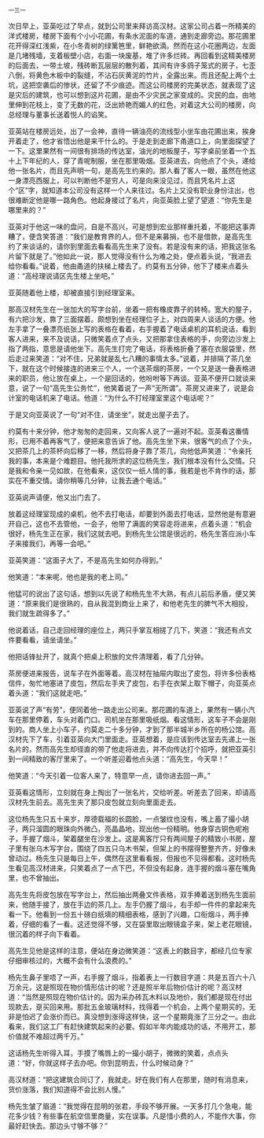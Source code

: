     一三一 

   次日早上，亚英吃过了早点，就到公司里来拜访高汉材。这家公司占着一所精美的洋式楼房，楼房下面有个小小花圃，有条水泥面的车道，通到走廊旁边。那花圃里花开得深红浅紫，在小冬青树的绿篱笆里，鲜艳欲滴。然而在这小花圈两边，左面是几堵残墙，支着板壁小店，右面一块废基，堆了许多烂砖。再回看到这精美楼房的后面去，一带土坡，残砖断瓦层层的散列着，其间有许多鸽子笼式的房子，七歪八倒，将黄色木板中的裂缝，不沾石灰黄泥的竹片，全露出来。而且还配上两个土坑，这把空袭后的惨状，还留了不少痕迹。而这公司楼房的完美状态，就表现了这是灾后的建筑，也可以想到这片花圃，是由不少灾民之家变成的。灾民的血，由地里伸到花枝上，变了无数的花，泛出娇艳而媚人的红色，对着这大公司的楼房，向总经理与董事长送着悦人的谄笑。

   亚英站在楼房远处，出了一会神，直待一辆油亮的流线型小坐车由花圃出来，挨身开着走了，他才省悟出他是来干什么的。于是走到走廊下甬道口上，向里面探望了一下。这里果然有一间很有排场的传达室，油光的地板屋子，写字桌前坐着一个五十上下年纪的人，穿了青呢制服，坐在那里吸烟。亚英进去，向他点了个头，递给他一张名片，而且先声明一句，是高先生约来的。那人看了客人一眼，虽然在他这一身漂亮西服上，可以判断他不是穷人，可是向来没见过，而且凭名片上这个“区”字，就知道本公司没有这样一个人来往过。名片上又没有职业身份注出，也很难断定他是哪一路角色。他起身接过了名片，向亚英脸上望了望道：“你先生是哪里来的？”

   亚英对于他这一味的盘问，自是不高兴，可是想到宏业那样重托着，不能把这事弄糟了，便含笑答道：“我们是教育界的人，但不是来募捐，也不是借款，是高先生约了来谈话的，请你到里面去看看高先生来了没有。若是没有来的话，把我这张名片留下就是了。”他如此一说，那人觉得没有什么为难之处，便点着头说，“我进去给你看看。”说着，他由甬道的扶梯上楼去了。约莫有五分钟，他下了楼来点着头道：“高经理说请区先生楼上坐吧。”

   亚英随着他上楼，却被直接引到经理室来。

   那高汉材先生在一张加大的写字台前，坐着一把有橡皮靠子的转椅。宽大的屋子，有六把沙发，靠了三面摆着。颇想到坐在经理位子上，对四周来人谈话的方便。他左手拿了一叠漂亮纸张上写的表格在看着，右手握着了电话桌机的耳机说话，看到客人进来，来不及说话，只微笑着点了点头，又把那拿住表格的手，向旁边沙发上指了两指，意思是请他坐下。高先生打完了电话，将表格折叠了塞在衣服袋里，然后走过来笑道：“对不住，兄弟就是乱七八糟的事情太多。”说着，并排隔了茶几坐下，就在这个时候接连的进来三个人，一个送茶烟的茶房，一个又是送一叠表格进来的职员，他让放在桌上，一个是回话的，他吩咐等下再谈。亚英不便开口就谈来意，说了一句“高先生公务忙”，他笑着说了一声“无所谓”。茶房又进来了，说是会计室的电话机来了电话。他道：“为什么不打经理室里这个电话呢？”

   于是又向亚英说了一句“对不住，请坐坐”，就走出屋子去了。

   约莫有十来分钟，他才匆匆的走回来，又向客人说了一遍对不起。亚英看这番情形，已用不着再客气了，便把来意告诉了他。高先生坐下来，很客气的点了个头，又把茶几上的茶杯向后移了一移，然后将身子靠了茶几，向他低声笑道：“令亲托我的事，本来是个难题目。他托我所求的这位杨先生，我们根本没有什么交情。只是我和令亲一见如故，在他看来，这仅仅一纸人情的事，我若是也不肯作的话，那实在不重交情。请你稍等几分钟，让我去通个电话。”

   亚英说声请便，他又出门去了。

   放着这经理室现成的桌机，他不去打电话，却要到外面去打电话，显然他是有意避开自己，这也不去管他，一会子，他带了满面的笑容走将进来，点着头道：“机会很好，杨先生正在家，我们这就去吧。到杨先生公馆是很远的，杨先生答应派小车子来接我们，再等一会吧。”

   亚英笑道：“这面子大了，不是高先生如何办得到。”

   他笑道：“本来呢，他也是我的老上司。”

   他猛可的说出了这句话，想到以先说了和杨先生不大熟，有点儿前后矛盾，便又笑道：“原来我们是很熟的，自从我混到商业上来了，和他老先生的脾气不大相投，我们就生疏得多了。”

   他说着话，自己走回经理的座位上，两只手掌互相搓了几下，笑道：“我还有点文件要看看，请坐请坐。”

   他把话锋扯开了，就真个把桌上积放的文件清理着，看了几分钟。

   茶房便进来报告，说车子在外面等着。高汉材在抽屉内取出了皮包，将许多份表格信件，匆忙地塞进了皮包，然后左手夹了皮包，右手在衣架上取下帽子，向亚英点着头道：“我们这就走吧。”

   亚英说了声“有劳”，便同着他一路走出公司来。那花圃的车道上，果然有一辆小汽车在那里停着，车头对着门口。司机坐在那里吸纸烟。看这情形，这车子不会是刚到的。商人坐上小车子，约莫走二十多分钟，才到了那半城半乡所在的杨公馆。高汉材先下了车，引着亚英向大门里面走。亚英想着，是应该到传达室去先递上一张名片的，然而高先生却径直的带了他走将进去，并不向传达打个招呼，就把亚英引到一间精致的客厅里来了。一个听差迎着他点头道：“高先生，今天早！”

   他笑道：“今天引着一位客人来了，特意早一点，请你进去回一声。”

   亚英看这情形，立刻就在身上掏出了一张名片，交给听差。听差去了回来，却请高汉材先生前去。高先生夹了那只皮包就立刻向里面走去。

   这位杨先生只五十来岁，厚德载福的长圆脸，一点皱纹也没有，嘴上蓄了撮小胡子，两只溜圆的眼珠向外微凸，亮晶晶地，现出他一份精明。他身穿古铜色呢袍子，手握了烟斗，架着腿坐在沙发上。这是离客厅只有两间屋子的精致小书房，屋子里有张乌木写字台，围绕了四五只乌木书架，但架上的书摆得整整齐齐，好像未曾动过。杨先生只是每日上午，偶然在这里看看报，但报也不见得都看。这时杨先生看见高汉材进来，只笑着点了一点下巴，不但没有起身，连手握的烟斗塞在嘴角里，也不曾抽出。

   高先生先将皮包放在写字台上，然后抽出两叠文件表格，双手捧着送到杨先生面前来，他随手接了，放在手边的茶几上。左手仍握了烟斗，右手却一件件的拿起来先看一下。他看到一份五十磅白纸填的精细表格，感到了兴趣，口衔烟斗，两手捧着，仔细的看了一看。这还觉得不够，又在袋里取出眼镜盒子来，架上老花眼镜，很沉着的样子向下看着。

   高先生见他是这样的注意，便站在身边微笑道：“这表上的数目字，都经几位专家仔细审核过的，大概不会有什么浪费的。”

   杨先生鼻子里唔了一声，右手握了烟斗，指着表上一行数目字道：共是五百六十八万余元，这是照现在物价情形估计的呢？还是照半年后物价估计的呢？高汉材道：“当然是照现在物价估计的。因为采办砖瓦木料以及地价，我们都是现在付出现款去，趸买回来用。那批五金玻璃材料，找得着一个机会，上两个星期买的，无非是怕迟了会涨价而已。真没想到涨得这样快，这一个星期竟涨了三分之一。由此看来，我们这工厂有赶快建筑起来的必要。假如半年内能成功的话，不用开工，那价值就不难超过两千万。”

   这话杨先生听得入耳，手摸了嘴唇上的一撮小胡子，微微的笑着，点点头道：“好，你就这样子去办吧。你到昆明去，什么时候动身？”

   高汉材道：“把这建筑合同订了，我就走。好在我们有人在那里，随时有消息来，货价涨落，我们知道得不会比别人慢。”

   杨先生皱了眉道：“我觉得在昆明的张君，手段不够开展。一天多打几个急电，能花多少钱？有些事在航空信里商量，实在误事。凡是惜小费的人，不能作大事，你最好赶快去。那边头寸够不够？”

